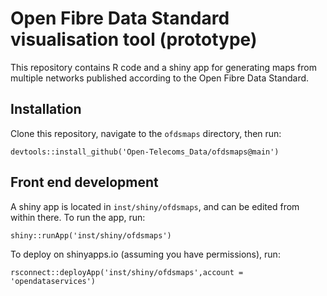 # Open Fibre Data Standard visualisation tool (prototype)

This repository contains R code and a shiny app for generating maps from multiple networks published according to the Open Fibre Data Standard.

## Installation

Clone this repository, navigate to the `ofdsmaps` directory, then run:

```
devtools::install_github('Open-Telecoms_Data/ofdsmaps@main')
```

## Front end development

A shiny app is located in `inst/shiny/ofdsmaps`, and can be edited from within there. To run the app, run:

```
shiny::runApp('inst/shiny/ofdsmaps')
```

To deploy on shinyapps.io (assuming you have permissions), run:

```
rsconnect::deployApp('inst/shiny/ofdsmaps',account = 'opendataservices')
```
